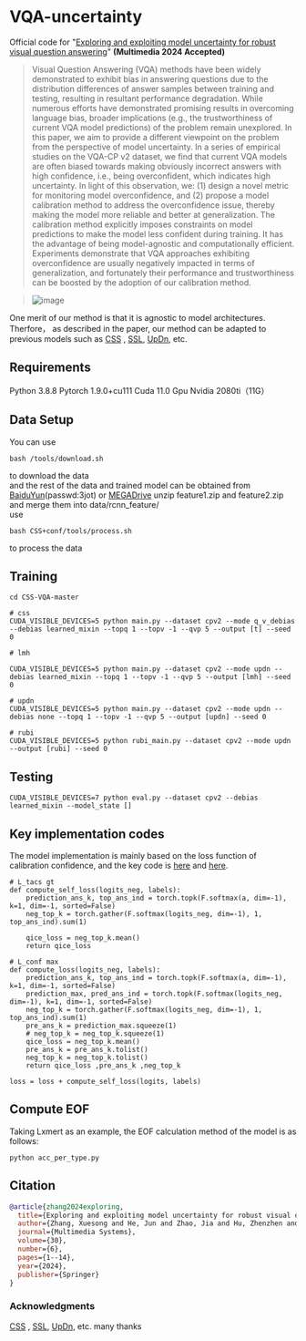# VQA-uncertainty

Official code for "[Exploring and exploiting model uncertainty for robust visual question answering](https://link.springer.com/article/10.1007/s00530-024-01560-0)" **(Multimedia 2024 Accepted)** 


>Visual Question Answering (VQA) methods have been widely demonstrated to exhibit bias in answering questions due to the distribution differences of answer samples between training and testing, resulting in resultant performance degradation. While numerous efforts have demonstrated promising results in overcoming language bias, broader implications (e.g., the trustworthiness of current VQA model predictions) of the problem remain unexplored. In this paper, we aim to provide a different viewpoint on the problem from the perspective of model uncertainty. In a series of empirical studies on the VQA-CP v2 dataset, we find that current VQA models are often biased towards making obviously incorrect answers with high confidence, i.e., being overconfident, which indicates high uncertainty. In light of this observation, we: (1) design a novel metric for monitoring model overconfidence, and (2) propose a model calibration method to address the overconfidence issue, thereby making the model more reliable and better at generalization. The calibration method explicitly imposes constraints on model predictions to make the model less confident during training. It has the advantage of being model-agnostic and computationally efficient. Experiments demonstrate that VQA approaches exhibiting overconfidence are usually negatively impacted in terms of generalization, and fortunately their performance and trustworthiness can be boosted by the adoption of our calibration method. 

> ![image](https://github.com/user-attachments/assets/ef546396-63ff-4a53-a88e-07fe81c927ac)

One merit of our method is that it is agnostic to model architectures. Therfore， as described in the paper, our method can be adapted to previous models such as [CSS](https://github.com/yanxinzju/CSS-VQA) , [SSL](https://github.com/CrossmodalGroup/SSL-VQA), [UpDn](https://github.com/chrisc36/bottom-up-attention-vqa), etc.

## Requirements
Python 3.8.8
Pytorch 1.9.0+cu111
Cuda 11.0
Gpu Nvidia 2080ti（11G）

## Data Setup
You can use
```
bash /tools/download.sh
```
to download the data <br> and the rest of the data and trained model can be obtained from [BaiduYun](https://pan.baidu.com/s/1oHdwYDSJXC1mlmvu8cQhKw)(passwd:3jot) or [MEGADrive](https://mega.nz/folder/0JBzGBZD#YGgonKMnwqmeSZmoV7hjMg) unzip feature1.zip and feature2.zip and merge them into data/rcnn_feature/ <br> use
```
bash CSS+conf/tools/process.sh 
```
to process the data <br>

## Training
```
cd CSS-VQA-master

# css
CUDA_VISIBLE_DEVICES=5 python main.py --dataset cpv2 --mode q_v_debias --debias learned_mixin --topq 1 --topv -1 --qvp 5 --output [t] --seed 0

# lmh

CUDA_VISIBLE_DEVICES=5 python main.py --dataset cpv2 --mode updn --debias learned_mixin --topq 1 --topv -1 --qvp 5 --output [lmh] --seed 0

# updn
CUDA_VISIBLE_DEVICES=5 python main.py --dataset cpv2 --mode updn --debias none --topq 1 --topv -1 --qvp 5 --output [updn] --seed 0

# rubi
CUDA_VISIBLE_DEVICES=5 python rubi_main.py --dataset cpv2 --mode updn --output [rubi] --seed 0
```

## Testing

```
CUDA_VISIBLE_DEVICES=7 python eval.py --dataset cpv2 --debias learned_mixin --model_state []
```

## Key implementation codes
The model implementation is mainly based on the loss function of calibration confidence, and the key code is [here](https://github.com/shonnon-zxs/VQA-uncertainty/blob/mms/base_model.py#L19) and [here](https://github.com/shonnon-zxs/VQA-uncertainty/blob/mms/base_model.py#L86). 
```
# L_tacs gt
def compute_self_loss(logits_neg, labels):
    prediction_ans_k, top_ans_ind = torch.topk(F.softmax(a, dim=-1), k=1, dim=-1, sorted=False)
    neg_top_k = torch.gather(F.softmax(logits_neg, dim=-1), 1, top_ans_ind).sum(1)

    qice_loss = neg_top_k.mean()
    return qice_loss

# L_conf max
def compute_loss(logits_neg, labels):
    prediction_ans_k, top_ans_ind = torch.topk(F.softmax(a, dim=-1), k=1, dim=-1, sorted=False)
    prediction_max, pred_ans_ind = torch.topk(F.softmax(logits_neg, dim=-1), k=1, dim=-1, sorted=False)
    neg_top_k = torch.gather(F.softmax(logits_neg, dim=-1), 1, top_ans_ind).sum(1)
    pre_ans_k = prediction_max.squeeze(1)
    # neg_top_k = neg_top_k.squeeze(1)
    qice_loss = neg_top_k.mean()
    pre_ans_k = pre_ans_k.tolist()
    neg_top_k = neg_top_k.tolist()
    return qice_loss ,pre_ans_k ,neg_top_k

loss = loss + compute_self_loss(logits, labels)
```

## Compute EOF
Taking Lxmert as an example, the EOF calculation method of the model is as follows:
```
python acc_per_type.py
```



## Citation

```bibtex
@article{zhang2024exploring,
  title={Exploring and exploiting model uncertainty for robust visual question answering},
  author={Zhang, Xuesong and He, Jun and Zhao, Jia and Hu, Zhenzhen and Yang, Xun and Li, Jia and Hong, Richang},
  journal={Multimedia Systems},
  volume={30},
  number={6},
  pages={1--14},
  year={2024},
  publisher={Springer}
}
  ```

### Acknowledgments
[CSS](https://github.com/yanxinzju/CSS-VQA) , [SSL](https://github.com/CrossmodalGroup/SSL-VQA), [UpDn](https://github.com/chrisc36/bottom-up-attention-vqa), etc. many thanks

